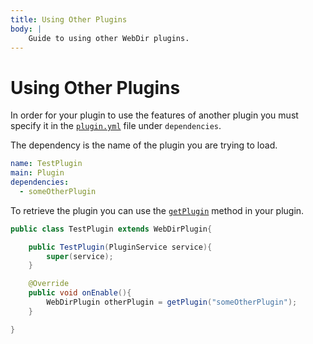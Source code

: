 ```yaml
---
title: Using Other Plugins
body: |
    Guide to using other WebDir plugins.
---
```


# Using Other Plugins

In order for your plugin to use the features of another plugin you must specify it in the [`plugin.yml`](/webdir/api/#plugin.yml) file under `dependencies`.

The dependency is the name of the plugin you are trying to load.

```yml
name: TestPlugin
main: Plugin
dependencies:
  - someOtherPlugin
```

To retrieve the plugin you can use the [`getPlugin`](/webdir/documentation/com/kttdevelopment/webdir/api/WebDirPlugin.html#getPlugin(java.lang.String)) method in your plugin.

```java
public class TestPlugin extends WebDirPlugin{

    public TestPlugin(PluginService service){
        super(service);
    }

    @Override
    public void onEnable(){
        WebDirPlugin otherPlugin = getPlugin("someOtherPlugin");
    }

}
```